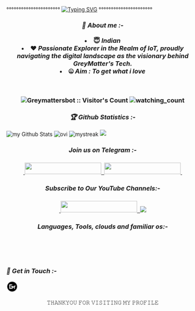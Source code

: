 °°°°°°°°°°°°°°°°°°°°°°  [![Typing SVG](https://readme-typing-svg.herokuapp.com?font=Lemon+milk&color=Y70000&lines=Welcome+to+GreyMatter's+Profile;I+am+a+beginer+Entrepreneur;Learning+Python+...;I+am+a+Pharmacist+...;Subscribe+GreyMatter's+YT+on+YouTube..;Please+Star+and+Fork+My+Repos)](https://git.io/typing-svg) °°°°°°°°°°°°°°°°°°°°°°

<h3 align="center"><b><i>🤠 About me :-</i></b>
<br>
<br>
<li> 😇 <i>Indian</i></li>
<li> ❤️ <i>Passionate Explorer in the Realm of IoT, proudly navigating the digital landscape as the visionary behind GreyMatter's Tech.</i></li>
<li> 🤐 <i>Aim : To get what i love</i></li>

<br>
<br>
<p align="center">
<img src="https://profile-counter.glitch.me/{Greymattersbot}/count.svg" alt="Greymattersbot :: Visitor's Count" />
<img src="https://komarev.com/ghpvc/?username=Greymattersbot&color=brightgreen" alt="watching_count" />
</p>

<h3 align="center"><b><i>🏆 Github Statistics :-</i></b></h3>
<img align="center" src="https://github-readme-stats.vercel.app/api?username=Greymattersbot&include_all_commits=true&count_private=true&show_icons=true&line_height=20&title_color=2B5BBD&icon_color=1124BB&text_color=A1A1A1&bg_color=0,000000,130F40" alt="my Github Stats" />
<img align="center" src="https://github-readme-stats.vercel.app/api/top-langs?username=Greymattersbot&show_icons=true&locale=en&layout=compact&theme=chartreuse-dark" alt="ovi"/>
<img align="center" src="https://github-readme-streak-stats.herokuapp.com/?user=Greymattersbot&theme=chartreuse-dark" alt="mystreak"/>
<a href="https://github.com/Greymattersbot"><img width=550 src="https://github-profile-trophy.vercel.app/?username=Greymattersbot&theme=dracula&no-frame=true&title=Followers,Stars,Commit,Repository,Issues"/></a>

<h3 align="center"><b><i>Join us on Telegram :-</i></b>
<h3 align="center"><a href="https://www.telegram.dog/GreyMatter_Bots">
    &nbsp;<img src="https://img.shields.io/badge/GreyMatter's Tech-blue?style=flat-square&logo=telegram" width="200" height="30">&nbsp;
<a href="https://www.telegram.dog/GreyMatter_Support">
  <img src="https://img.shields.io/badge/Support Group-blue?logo=telegram" width="200" height="30">&nbsp;
  </a>

<h3 align="center"><b><i>Subscribe to Our YouTube Channels:-</i></b>
<h3 align="center">
<a href="https://www.youtube.com/@GreyMattersYT">
    &nbsp;<img src="https://img.shields.io/badge/GreyMatter's YT-FF0000?style=flat-square&logo=YouTube" width="200" height="30">&nbsp;
<a href="https://youtube.com/@GreyMattersYT"> <img src="https://img.shields.io/youtube/channel/subscribers/UCKmxefKrj5UKCHjZx7dsdpA?V?label=Subscribers&style=for-the-badge&color=FF0000&labelColor=ce463"/> </a>
<h3 align="center">

<h3 align="center">
  <b><i>Languages, Tools, clouds and familiar os:-</i></b>

<p align="center">
<img src="https://img.shields.io/badge/Python-white?style=for-the-badge&logo=python&logoColor=azure-blue" alt="">
<img src="https://img.shields.io/badge/MongoDB-4EA94B?style=for-the-badge&logo=mongodb&logoColor=white" alt="" srcset="">
<img src="https://img.shields.io/badge/Ubuntu-E95420?style=for-the-badge&logo=ubuntu&logoColor=white" alt="" srcset="">
<img src="https://img.shields.io/badge/Heroku-430098?style=for-the-badge&logo=heroku&logoColor=white" alt="" srcset="">
</p>

<p align="center">
<img src="https://img.shields.io/badge/GitHub-092E20?style=for-the-badge&logo=github&logoColor=white" alt="" srcset="">
<img src="https://img.shields.io/badge/Termux-414141?style=for-the-badge&logo=tmux&logoColor=#1BB91F" alt="">
</p>

<h3><b><i>📡 Get in Touch :-</i></b></h3>
<a href="https://superprofile.bio/greymatters"><img align="left" title="SuperProfile" alt="SuperProfile" width="30px" src="assets/20230611_150731.png" /></a>

<br>
<br>
<p align="center">
𝚃𝙷𝙰𝙽𝙺𝚈𝙾𝚄 𝙵𝙾𝚁 𝚅𝙸𝚂𝙸𝚃𝙸𝙽𝙶 𝙼𝚈 𝙿𝚁𝙾𝙵𝙸𝙻𝙴
</p>
